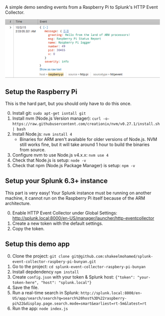 A simple demo sending events from a Raspberry Pi to Splunk's HTTP Event Collector.

![](screenshot.png)

## Setup the Raspberry Pi

This is the hard part, but you should only have to do this once.

0. Install git: `sudo apt-get isntall git`
0. Install nvm (Node.js Version manager): `curl -o- https://raw.githubusercontent.com/creationix/nvm/v0.27.1/install.sh | bash`
0. Install Node.js: `nvm install 4`
    - Binaries for ARM aren't available for older versions of Node.js. NVM still works fine, but it will take around 1 hour to build the binaries from source.
0. Configure nvm to use Node.js v4.x.x: `nvm use 4`
0. Check that Node.js is setup: `node -v`
0. Check that npm (Node.js Package Manager) is setup: `npm -v`

## Setup your Splunk 6.3+ instance

This part is very easy!
Your Splunk instance must be running on another machine,
it cannot run on the Raspberry Pi itself because of the
ARM architecture.

0. Enable HTTP Event Collector under Global Settings: http://splunk.local:8000/en-US/manager/launcher/http-eventcollector
0. Create a new token with the default settings.
0. Copy the token.

## Setup this demo app

0. Clone the project: `git clone git@github.com:shakeelmohamed/splunk-event-collector-raspbery-pi-bunyan.git`
0. Go to the project: `cd splunk-event-collector-raspbery-pi-bunyan`
0. Install depdendency `npm install`
0. Create `config.json` with your token & Splunk host: `{"token": "your-token-here", "host": "splunk.local"}`
0. Save the file.
0. Run a real-time search in Splunk: `http://splunk.local:8000/en-US/app/search/search?q=search%20host%3D%22raspberry-pi%22&display.page.search.mode=smart&earliest=rt-5m&latest=rt`
0. Run the app: `node index.js`
